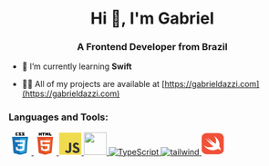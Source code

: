 <h1 align="center">Hi 👋, I'm Gabriel</h1>
<h3 align="center">A Frontend Developer from Brazil</h3>

- 🌱 I’m currently learning **Swift**

- 👨‍💻 All of my projects are available at [https://gabrieldazzi.com](https://gabrieldazzi.com)
  
<h3 align="left">Languages and Tools:</h3>
<p align="left">
  <a href="https://www.w3schools.com/css/" target="_blank" rel="noreferrer"> <img src="https://raw.githubusercontent.com/devicons/devicon/master/icons/css3/css3-original-wordmark.svg" alt="css3" width="40" height="40"/> </a>
  <a href="https://www.w3.org/html/" target="_blank" rel="noreferrer"> <img src="https://raw.githubusercontent.com/devicons/devicon/master/icons/html5/html5-original-wordmark.svg" alt="html5" width="40" height="40"/> </a> 
  <a href="https://developer.mozilla.org/en-US/docs/Web/JavaScript" target="_blank" rel="noreferrer"> <img src="https://raw.githubusercontent.com/devicons/devicon/master/icons/javascript/javascript-original.svg" alt="javascript" width="40" height="40"/> </a> 
  <a href="https://react.dev" target="_blank" rel="noreferrer"> <img src="https://www.vectorlogo.zone/logos/reactjs/reactjs-icon.svg" width="40" height="40"/> </a> 
  <a href="https://www.typescriptlang.org" target="_blank" rel="noreferrer"> <img src="https://www.vectorlogo.zone/logos/typescriptlang/typescriptlang-icon.svg" alt="TypeScript" width="40" height="40"/> </a> 
  <a href="http://tailwindcss.com" target="_blank" rel="noreferrer"> <img src="https://www.vectorlogo.zone/logos/tailwindcss/tailwindcss-icon.svg" alt="tailwind" width="40" height="40"/> </a>
  <a href="https://developer.apple.com/swift/" target="_blank" rel="noreferrer"> <img src="https://raw.githubusercontent.com/devicons/devicon/master/icons/swift/swift-original.svg" alt="swift" width="40" height="40"/> </a> 
</p>
